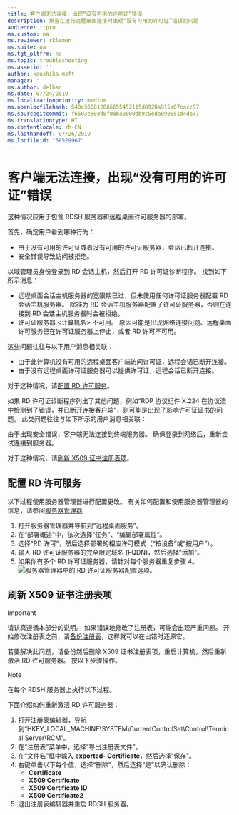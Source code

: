 ```yaml
---
title: 客户端无法连接，出现“没有可用的许可证”错误
description: 排查在进行远程桌面连接时出现“没有可用的许可证”错误的问题
audience: itpro
ms.custom: na
ms.reviewer: rklemen
ms.suite: na
ms.tgt_pltfrm: na
ms.topic: troubleshooting
ms.assetid: ''
author: kaushika-msft
manager: ''
ms.author: delhan
ms.date: 07/24/2019
ms.localizationpriority: medium
ms.openlocfilehash: 540c368812866655452115d8928a915a07cacc97
ms.sourcegitcommit: f6503e503d8f08ba8000db9c5eda890551d4db37
ms.translationtype: HT
ms.contentlocale: zh-CN
ms.lasthandoff: 07/26/2019
ms.locfileid: "68529967"
---
```

# <a name="clients-cant-connect-and-see-no-licenses-available-error"></a>客户端无法连接，出现“没有可用的许可证”错误

这种情况应用于包含 RDSH 服务器和远程桌面许可服务器的部署。

首先，确定用户看到哪种行为：

- 由于没有可用的许可证或者没有可用的许可证服务器，会话已断开连接。
- 安全错误导致访问被拒绝。

以域管理员身份登录到 RD 会话主机，然后打开 RD 许可证诊断程序。 找到如下所示消息：

  - 远程桌面会话主机服务器的宽限期已过，但未使用任何许可证服务器配置 RD 会话主机服务器。 除非为 RD 会话主机服务器配置了许可证服务器，否则在连接到 RD 会话主机服务器时会被拒绝。
  - 许可证服务器 \<计算机名\> 不可用。 原因可能是出现网络连接问题、远程桌面许可服务已在许可证服务器上停止，或者 RD 许可不可用。

这些问题往往与以下用户消息相关联：

  - 由于此计算机没有可用的远程桌面客户端访问许可证，远程会话已断开连接。
  - 由于没有远程桌面许可证服务器可以提供许可证，远程会话已断开连接。

对于这种情况，请[配置 RD 许可服务](#configure-the-rd-licensing-service)。

如果 RD 许可证诊断程序列出了其他问题，例如“RDP 协议组件 X.224 在协议流中检测到了错误，并已断开连接客户端”，则可能是出现了影响许可证证书的问题。 此类问题往往与如下所示的用户消息相关联：

由于出现安全错误，客户端无法连接到终端服务器。 确保登录到网络后，重新尝试连接到服务器。

对于这种情况，请[刷新 X509 证书注册表项](#refresh-the-x509-certificate-registry-keys)。

## <a name="configure-the-rd-licensing-service"></a>配置 RD 许可服务

以下过程使用服务器管理器进行配置更改。 有关如何配置和使用服务器管理器的信息，请参阅[服务器管理器](../../../administration/server-manager/server-manager.md)

1. 打开服务器管理器并导航到“远程桌面服务”。  
2. 在“部署概述”中，依次选择“任务”、“编辑部署属性”。   
3. 选择“RD 许可”，然后选择部署的相应许可模式（“按设备”或“按用户”）。   
4. 输入 RD 许可证服务器的完全限定域名 (FQDN)，然后选择“添加”。 
5. 如果你有多个 RD 许可证服务器，请针对每个服务器重复步骤 4。 
    ![服务器管理器中的 RD 许可证服务器配置选项。](../media/troubleshoot-remote-desktop-connections/RDLicensing_Configure.png)

## <a name="refresh-the-x509-certificate-registry-keys"></a>刷新 X509 证书注册表项

> [!IMPORTANT]  
> 请认真遵循本部分的说明。 如果错误地修改了注册表，可能会出现严重问题。 开始修改注册表之前，请[备份注册表](https://support.microsoft.com/help/322756)，这样就可以在出错时还原它。

若要解决此问题，请备份然后删除 X509 证书注册表项，重启计算机，然后重新激活 RD 许可服务器。 按以下步骤操作。

> [!NOTE]
> 在每个 RDSH 服务器上执行以下过程。

下面介绍如何重新激活 RD 许可服务器：

1. 打开注册表编辑器，导航到“HKEY\_LOCAL\_MACHINE\\SYSTEM\\CurrentControlSet\\Control\\Terminal Server\\RCM”。 
2. 在“注册表”菜单中，选择“导出注册表文件”。 
3. 在“文件名”框中输入 **exported- Certificate**，然后选择“保存”。  
4. 右键单击以下每个值，选择“删除”，然后选择“是”以确认删除：    
      - **Certificate**
      - **X509 Certificate**
      - **X509 Certificate ID**
      - **X509 Certificate2**
5. 退出注册表编辑器并重启 RDSH 服务器。